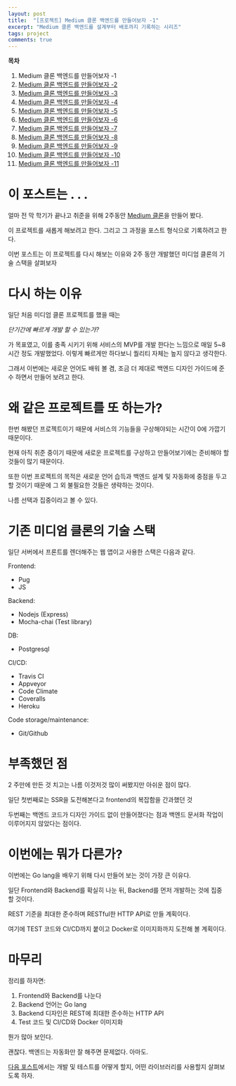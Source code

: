 ```yaml
---
layout: post
title:  "[프로젝트] Medium 클론 백엔드를 만들어보자 -1"
excerpt: "Medium 클론 백엔드를 설계부터 배포까지 기록하는 시리즈"
tags: project
comments: true
---
```


**목차**
1. Medium 클론 백엔드를 만들어보자 -1
2. [Medium 클론 백엔드를 만들어보자 -2]({{site.baseurl}}/프로젝트-Medium-클론-백엔드를-만들어보자-2/)
3. [Medium 클론 백엔드를 만들어보자 -3]({{site.baseurl}}/프로젝트-Medium-클론-백엔드를-만들어보자-3/)
4. [Medium 클론 백엔드를 만들어보자 -4]({{site.baseurl}}/프로젝트-Medium-클론-백엔드를-만들어보자-4/)
5. [Medium 클론 백엔드를 만들어보자 -5]({{site.baseurl}}/프로젝트-Medium-클론-백엔드를-만들어보자-5/)
6. [Medium 클론 백엔드를 만들어보자 -6]({{site.baseurl}}/프로젝트-Medium-클론-백엔드를-만들어보자-6/)
7. [Medium 클론 백엔드를 만들어보자 -7]({{site.baseurl}}/프로젝트-Medium-클론-백엔드를-만들어보자-7/)
8. [Medium 클론 백엔드를 만들어보자 -8]({{site.baseurl}}/프로젝트-Medium-클론-백엔드를-만들어보자-8/)
9. [Medium 클론 백엔드를 만들어보자 -9]({{site.baseurl}}/프로젝트-Medium-클론-백엔드를-만들어보자-9/)
10. [Medium 클론 백엔드를 만들어보자 -10]({{site.baseurl}}/프로젝트-Medium-클론-백엔드를-만들어보자-10/)
11. [Medium 클론 백엔드를 만들어보자 -11]({{site.baseurl}}/프로젝트-Medium-클론-백엔드를-만들어보자-11/)

# 이 포스트는 . . .

얼마 전 막 학기가 끝나고 취준을 위해 2주동안 [Medium 클론](https://github.com/json9512/mediumclone)을 만들어 봤다.

이 프로젝트를 새롭게 해보려고 한다. 그리고 그 과정을 포스트 형식으로 기록하려고 한다.

이번 포스트는 이 프로젝트를 다시 해보는 이유와 2주 동안 개발했던 미디엄 클론의 기술 스택을 살펴보자

# 다시 하는 이유

일단 처음 미디엄 클론 프로젝트를 했을 때는 

*단기간에 빠르게 개발 할 수 있는가?*

 가 목표였고, 이를 충족 시키기 위해 서비스의 MVP를 개발 한다는 느낌으로 매일 5~8시간 정도 개발했었다. 이렇게 빠르게만 하다보니 퀄리티 자체는 높지 않다고 생각한다. 

그래서 이번에는 새로운 언어도 배워 볼 겸, 조금 더 제대로 백엔드 디자인 가이드에 준수 하면서 만들어 보려고 한다.

# 왜 같은 프로젝트를 또 하는가?

한번 해봤던 프로젝트이기 때문에 서비스의 기능들을 구상해야되는 시간이 0에 가깝기 때문이다.

현재 아직 취준 중이기 때문에 새로운 프로젝트를 구상하고 만들어보기에는 준비해야 할 것들이 많기 때문이다.

또한 이번 프로젝트의 목적은 새로운 언어 습득과 백엔드 설계 및 자동화에 중점을 두고 할 것이기 때문에 그 외 불필요한 것들은 생략하는 것이다.

나름 선택과 집중이라고 볼 수 있다.

# 기존 미디엄 클론의 기술 스택

일단 서버에서 프론트를 렌더해주는 웹 앱이고 사용한 스택은 다음과 같다.

Frontend: 
- Pug
- JS

Backend:
- Nodejs (Express)
- Mocha-chai (Test library)

DB:
- Postgresql

CI/CD:
- Travis CI
- Appveyor
- Code Climate
- Coveralls
- Heroku

Code storage/maintenance:
- Git/Github

# 부족했던 점

2 주만에 만든 것 치고는 나름 이것저것 많이 써봤지만 아쉬운 점이 많다. 

일단 첫번째로는 SSR을 도전해본다고 frontend의 복잡함을 간과했던 것

두번째는 백엔드 코드가 디자인 가이드 없이 만들어졌다는 점과 백엔드 문서화 작업이 이루어지지 않았다는 점이다.

# 이번에는 뭐가 다른가?

이번에는 Go lang을 배우기 위해 다시 만들어 보는 것이 가장 큰 이유다. 

일단 Frontend와 Backend를 확실히 나눈 뒤, Backend를 먼저 개발하는 것에 집중 할 것이다. 

REST 기준을 최대한 준수하며 RESTful한 HTTP API로 만들 계획이다. 

여기에 TEST 코드와 CI/CD까지 붙이고 Docker로 이미지화까지 도전해 볼 계획이다.

# 마무리

정리를 하자면:

1. Frontend와 Backend를 나눈다
2. Backend 언어는 Go lang
3. Backend 디자인은 REST에 최대한 준수하는 HTTP API
4. Test 코드 및 CI/CD와 Docker 이미지화

뭔가 많아 보인다. 

괜찮다. 백엔드는 자동화만 잘 해주면 문제없다. 아마도.

[다음 포스트]({{site.baseurl}}/프로젝트-Medium-클론-백엔드를-만들어보자-2/)에서는 개발 및 테스트를 어떻게 할지, 어떤 라이브러리를 사용할지 살펴보도록 하자.

